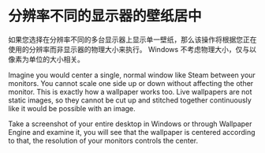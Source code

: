# 分辨率不同的显示器的壁纸居中

如果您选择在分辨率不同的多台显示器上显示单一壁纸，那么该操作将根据您正在使用的分辨率而非显示器的物理大小来执行。 Windows 不考虑物理大小，仅与以像素为单位的大小相关。

Imagine you would center a single, normal window like Steam between your monitors. You cannot scale one side up or down without affecting the other monitor. This is exactly how a wallpaper works too. Live wallpapers are not static images, so they cannot be cut up and stitched together continuously like it would be possible with an image.

Take a screenshot of your entire desktop in Windows or through Wallpaper Engine and examine it, you will see that the wallpaper is centered according to that, the resolution of your monitors controls the center. 